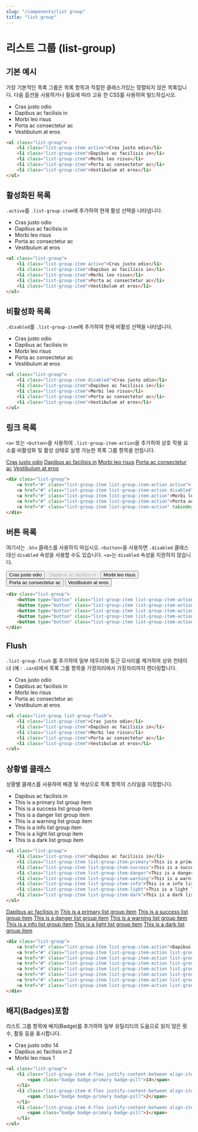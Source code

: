 ```yaml
---
slug: "/components/list group"
title: "list group"
---
```


# 리스트 그룹 (list-group)

## 기본 예시
가장 기본적인 목록 그룹은 목록 항목과 적절한 클래스가있는 정렬되지 않은 목록입니다. 다음 옵션을 사용하거나 필요에 따라 고유 한 CSS를 사용하여 빌드하십시오.
<div class="card">
<div class="card-body">
<ul class="list-group">
	<li class="list-group-item">Cras justo odio</li>
	<li class="list-group-item">Dapibus ac facilisis in</li>
	<li class="list-group-item">Morbi leo risus</li>
	<li class="list-group-item">Porta ac consectetur ac</li>
	<li class="list-group-item">Vestibulum at eros</li>
</ul>
</div>

```html
<ul class="list-group">
	<li class="list-group-item active">Cras justo odio</li>
	<li class="list-group-item">Dapibus ac facilisis in</li>
	<li class="list-group-item">Morbi leo risus</li>
	<li class="list-group-item">Porta ac consectetur ac</li>
	<li class="list-group-item">Vestibulum at eros</li>
</ul>
```
</div>

## 활성화된 목록
```.active```를 ```.list-group-item```에 추가하여 현재 활성 선택을 나타냅니다.
<div class="card">
<div class="card-body">
<ul class="list-group">
	<li class="list-group-item active">Cras justo odio</li>
	<li class="list-group-item">Dapibus ac facilisis in</li>
	<li class="list-group-item">Morbi leo risus</li>
	<li class="list-group-item">Porta ac consectetur ac</li>
	<li class="list-group-item">Vestibulum at eros</li>
</ul>
</div>

```html
<ul class="list-group">
	<li class="list-group-item active">Cras justo odio</li>
	<li class="list-group-item">Dapibus ac facilisis in</li>
	<li class="list-group-item">Morbi leo risus</li>
	<li class="list-group-item">Porta ac consectetur ac</li>
	<li class="list-group-item">Vestibulum at eros</li>
</ul>
```
</div>

## 비활성화 목록
```.disabled```를 ```.list-group-item```에 추가하여 현재 비활성 선택을 나타냅니다.
<div class="card">
<div class="card-body">
<ul class="list-group">
	<li class="list-group-item disabled">Cras justo odio</li>
	<li class="list-group-item">Dapibus ac facilisis in</li>
	<li class="list-group-item">Morbi leo risus</li>
	<li class="list-group-item">Porta ac consectetur ac</li>
	<li class="list-group-item">Vestibulum at eros</li>
</ul>
</div>

```html
<ul class="list-group">
	<li class="list-group-item disabled">Cras justo odio</li>
	<li class="list-group-item">Dapibus ac facilisis in</li>
	<li class="list-group-item">Morbi leo risus</li>
	<li class="list-group-item">Porta ac consectetur ac</li>
	<li class="list-group-item">Vestibulum at eros</li>
</ul>
```
</div>

## 링크 목록
```<a>``` 또는 ```<button>```을 사용하여 ```.list-group-item-action```을 추가하여 상호 작용 요소를 비활성화 및 활성 상태로 실행 가능한 목록 그룹 항목을 만듭니다.
<div class="card">
<div class="card-body">
<div class="list-group">
	<a href="#" onclick="return false;" class="list-group-item list-group-item-action active">Cras justo odio</a>
	<a href="#" onclick="return false;" class="list-group-item list-group-item-action disabled">Dapibus ac facilisis in</a>
	<a href="#" onclick="return false;" class="list-group-item list-group-item-action">Morbi leo risus</a>
	<a href="#" onclick="return false;" class="list-group-item list-group-item-action">Porta ac consectetur ac</a>
	<a href="#" onclick="return false;" class="list-group-item list-group-item-action" tabindex="-1" aria-disabled="true">Vestibulum at
	eros</a>
</div>
</div>

```html
<div class="list-group">
	<a href="#" class="list-group-item list-group-item-action active"> Cras justo odio</a>
	<a href="#" class="list-group-item list-group-item-action disabled">Dapibus ac facilisis in</a>
	<a href="#" class="list-group-item list-group-item-action">Morbi leo risus</a>
	<a href="#" class="list-group-item list-group-item-action">Porta ac consectetur ac</a>
	<a href="#" class="list-group-item list-group-item-action" tabindex="-1" aria-disabled="true">Vestibulum at eros</a>
</div>
```
</div>

## 버튼 목록
여기서는 ```.btn``` 클래스를 사용하지 마십시오.
```<button>```을 사용하면 ```.disabled``` 클래스 대신 ```disabled``` 속성을 사용할 수도 있습니다. ```<a>```는 ```disabled``` 속성을 지원하지 않습니다.
<div class="card">
<div class="card-body">
<div class="list-group">
	<button type="button" class="list-group-item list-group-item-action active">Cras justo odio</button>
	<button type="button" class="list-group-item list-group-item-action" disabled>Dapibus ac facilisis in</button>
	<button type="button" class="list-group-item list-group-item-action">Morbi leo risus</button>
	<button type="button" class="list-group-item list-group-item-action">Porta ac consectetur ac</button>
	<button type="button" class="list-group-item list-group-item-action">Vestibulum at eros</button>
</div>
</div>

```html
<div class="list-group">
	<button type="button" class="list-group-item list-group-item-action active">Cras justo odio</button>
	<button type="button" class="list-group-item list-group-item-action" disabled>Dapibus ac facilisis in</button>
	<button type="button" class="list-group-item list-group-item-action">Morbi leo risus</button>
	<button type="button" class="list-group-item list-group-item-action">Porta ac consectetur ac</button>
	<button type="button" class="list-group-item list-group-item-action">Vestibulum at eros</button>
</div>
```
</div>

## Flush
```.list-group-flush``` 를 추가하여 일부 테두리와 둥근 모서리를 제거하여 상위 컨테이너 (예 : ```.card```)에서 목록 그룹 항목을 가장자리에서 가장자리까지 렌더링합니다.
<div class="card">
<div class="card-body">
<ul class="list-group list-group-flush">
	<li class="list-group-item">Cras justo odio</li>
	<li class="list-group-item">Dapibus ac facilisis in</li>
	<li class="list-group-item">Morbi leo risus</li>
	<li class="list-group-item">Porta ac consectetur ac</li>
	<li class="list-group-item">Vestibulum at eros</li>
</ul>
</div>

```html
<ul class="list-group list-group-flush">
	<li class="list-group-item">Cras justo odio</li>
	<li class="list-group-item">Dapibus ac facilisis in</li>
	<li class="list-group-item">Morbi leo risus</li>
	<li class="list-group-item">Porta ac consectetur ac</li>
	<li class="list-group-item">Vestibulum at eros</li>
</ul>
```
</div>

## 상황별 클래스
상황별 클래스를 사용하여 배경 및 색상으로 목록 항목의 스타일을 지정합니다.
<div class="card">
<div class="card-body">
<ul class="list-group">
	<li class="list-group-item">Dapibus ac facilisis in</li>
	<li class="list-group-item list-group-item-primary">This is a primary list group item</li>
	<li class="list-group-item list-group-item-success">This is a success list group item</li>
	<li class="list-group-item list-group-item-danger">This is a danger list group item</li>
	<li class="list-group-item list-group-item-warning">This is a warning list group item</li>
	<li class="list-group-item list-group-item-info">This is a info list group item</li>
	<li class="list-group-item list-group-item-light">This is a light list group item</li>
	<li class="list-group-item list-group-item-dark">This is a dark list group item</li>
</ul>
</div>

```html
<ul class="list-group">
	<li class="list-group-item">Dapibus ac facilisis in</li>
	<li class="list-group-item list-group-item-primary">This is a primary list group item</li>
	<li class="list-group-item list-group-item-success">This is a success list group item</li>
	<li class="list-group-item list-group-item-danger">This is a danger list group item</li>
	<li class="list-group-item list-group-item-warning">This is a warning list group item</li>
	<li class="list-group-item list-group-item-info">This is a info list group item</li>
	<li class="list-group-item list-group-item-light">This is a light list group item</li>
	<li class="list-group-item list-group-item-dark">This is a dark list group item</li>
</ul>
```

<div class="card-body">
<div class="list-group">
	<a href="#" onclick="return false;" class="list-group-item list-group-item-action">Dapibus ac facilisis in</a>
	<a href="#" onclick="return false;" class="list-group-item list-group-item-action list-group-item-primary">This is a primary list group item</a>
	<a href="#" onclick="return false;" class="list-group-item list-group-item-action list-group-item-success">This is a success list group item</a>
	<a href="#" onclick="return false;" class="list-group-item list-group-item-action list-group-item-danger">This is a danger list group item</a>
	<a href="#" onclick="return false;" class="list-group-item list-group-item-action list-group-item-warning">This is a warning list group item</a>
	<a href="#" onclick="return false;" class="list-group-item list-group-item-action list-group-item-info">This is a info list group item</a>
	<a href="#" onclick="return false;" class="list-group-item list-group-item-action list-group-item-light">This is a light list group item</a>
	<a href="#" onclick="return false;" class="list-group-item list-group-item-action list-group-item-dark">This is a dark list group item</a>
</div>
</div>

```html
<div class="list-group">
	<a href="#" class="list-group-item list-group-item-action">Dapibus ac facilisis in</a>
	<a href="#" class="list-group-item list-group-item-action list-group-item-primary">This is a primary list group item</a>
	<a href="#" class="list-group-item list-group-item-action list-group-item-success">This is a success list group item</a>
	<a href="#" class="list-group-item list-group-item-action list-group-item-danger">This is a danger list group item</a>
	<a href="#" class="list-group-item list-group-item-action list-group-item-warning">This is a warning list group item</a>
	<a href="#" class="list-group-item list-group-item-action list-group-item-info">This is a info list group item</a>
	<a href="#" class="list-group-item list-group-item-action list-group-item-light">This is a light list group item</a>
	<a href="#" class="list-group-item list-group-item-action list-group-item-dark">This is a dark list group item</a>
</div>
```
</div>

## 배지(Badges)포함
리스트 그룹 항목에 배지(Badge)를 추가하여 일부 유틸리티의 도움으로 읽지 않은 횟수, 활동 등을 표시합니다.
<div class="card">
<div class="card-body">
<ul class="list-group">
	<li class="list-group-item d-flex justify-content-between align-items-center">Cras justo odio
	<span class="badge badge-primary badge-pill">14</span>
	</li>
	<li class="list-group-item d-flex justify-content-between align-items-center">Dapibus ac facilisis in
	<span class="badge badge-primary badge-pill">2</span>
	</li>
	<li class="list-group-item d-flex justify-content-between align-items-center">Morbi leo risus
	<span class="badge badge-primary badge-pill">1</span>
	</li>
</ul>
</div>

```html
<ul class="list-group">
	<li class="list-group-item d-flex justify-content-between align-items-center">Cras justo odio
		<span class="badge badge-primary badge-pill">14</span>
	</li>
	<li class="list-group-item d-flex justify-content-between align-items-center">Dapibus ac facilisis in
		<span class="badge badge-primary badge-pill">2</span>
	</li>
	<li class="list-group-item d-flex justify-content-between align-items-center">Morbi leo risus
		<span class="badge badge-primary badge-pill">1</span>
	</li>
</ul>
```
</div>